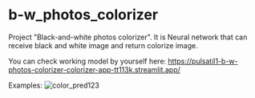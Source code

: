 # b-w_photos_colorizer
Project "Black-and-white photos colorizer". 
It is Neural network that can receive black and white image and return colorize image.  

You can check working model by yourself here: https://pulsatil1-b-w-photos-colorizer-colorizer-app-tt113k.streamlit.app/





Examples:
![color_pred123](https://user-images.githubusercontent.com/70263951/218249722-30f6db6c-e6e8-4982-b888-007a9aa5b8b9.png)
